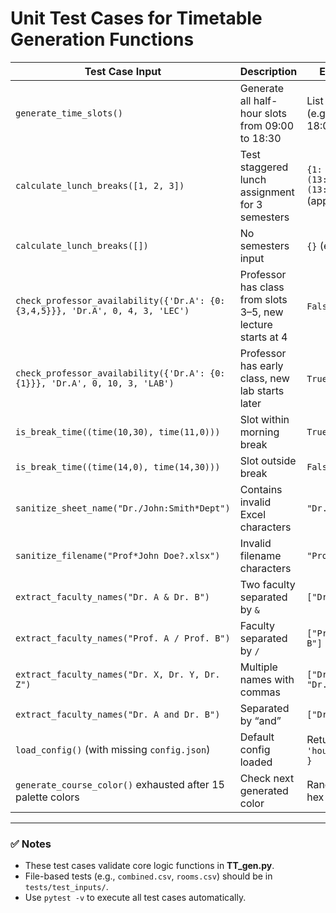 # Unit Test Cases for Timetable Generation Functions

| **Test Case Input** | **Description** | **Expected Output** |
|----------------------|------------------|----------------------|
| `generate_time_slots()` | Generate all half-hour slots from 09:00 to 18:30 | List of 19 time slots (e.g., 09:00–09:30 … 18:00–18:30) |
| `calculate_lunch_breaks([1, 2, 3])` | Test staggered lunch assignment for 3 semesters | `{1: (12:30–13:30), 2: (13:00–14:00), 3: (13:30–14:30)}` (approx values) |
| `calculate_lunch_breaks([])` | No semesters input | `{}` (empty dictionary) |
| `check_professor_availability({'Dr.A': {0: {3,4,5}}}, 'Dr.A', 0, 4, 3, 'LEC')` | Professor has class from slots 3–5, new lecture starts at 4 | `False` (conflict) |
| `check_professor_availability({'Dr.A': {0: {1}}}, 'Dr.A', 0, 10, 3, 'LAB')` | Professor has early class, new lab starts later | `True` (no conflict) |
| `is_break_time((time(10,30), time(11,0)))` | Slot within morning break | `True` |
| `is_break_time((time(14,0), time(14,30)))` | Slot outside break | `False` |
| `sanitize_sheet_name("Dr./John:Smith*Dept")` | Contains invalid Excel characters | `"Dr._John_Smith_Dept"` |
| `sanitize_filename("Prof*John Doe?.xlsx")` | Invalid filename characters | `"Prof_John_Doe.xlsx"` |
| `extract_faculty_names("Dr. A & Dr. B")` | Two faculty separated by `&` | `["Dr. A", "Dr. B"]` |
| `extract_faculty_names("Prof. A / Prof. B")` | Faculty separated by `/` | `["Prof. A", "Prof. B"]` |
| `extract_faculty_names("Dr. X, Dr. Y, Dr. Z")` | Multiple names with commas | `["Dr. X", "Dr. Y", "Dr. Z"]` |
| `extract_faculty_names("Dr. A and Dr. B")` | Separated by “and” | `["Dr. A", "Dr. B"]` |
| `load_config()` (with missing `config.json`) | Default config loaded | Returns dict `{ 'hour_slots': 2, ... }` |
| `generate_course_color()` exhausted after 15 palette colors | Check next generated color | Random color code in hex (e.g., `"F0D3E4"`) |

---

### ✅ Notes
- These test cases validate core logic functions in **TT_gen.py**.
- File-based tests (e.g., `combined.csv`, `rooms.csv`) should be in `tests/test_inputs/`.
- Use `pytest -v` to execute all test cases automatically.
